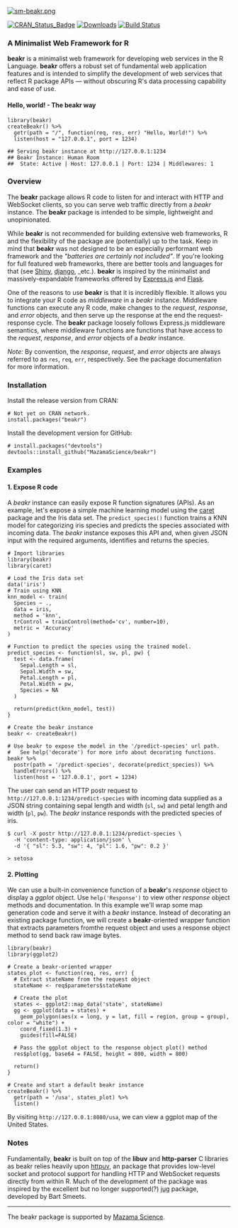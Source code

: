 [![sm-beakr.png](https://i.postimg.cc/7YBB0Hnp/sm-beakr.png)](https://postimg.cc/bstHjjMT)

[![CRAN\_Status\_Badge](http://www.r-pkg.org/badges/version/AirSensor)](https://cran.r-project.org/package=beakr)
[![Downloads](http://cranlogs.r-pkg.org/badges/AirSensor)](https://cran.r-project.org/package=beakr)
[![Build Status](https://travis-ci.org/MazamaScience/AirSensor.svg?branch=master)](https://travis-ci.org/MazamaScience/beakr)


### A Minimalist Web Framework for R

**beakr** is a minimalist web framework for developing web services in the R Language. **beakr** offers a robust set of fundamental web application features and is intended to simplify the development of web services that reflect R package APIs — without obscuring R's data processing capability and ease of use.

#### Hello, world! - The beakr way

```
library(beakr)
createBeakr() %>% 
  getr(path = "/", function(req, res, err) "Hello, World!") %>% 
  listen(host = "127.0.0.1", port = 1234) 
```
```
## Serving beakr instance at http://127.0.0.1:1234
## Beakr Instance: Human Room
##  State: Active | Host: 127.0.0.1 | Port: 1234 | Middlewares: 1
```

### Overview

The **beakr** package allows R code to listen for and interact with HTTP and WebSocket clients, so you can serve web traffic directly from a _beakr_ instance. The **beakr** package is intended to be simple, lightweight and unopinionated.  

While **beakr** is not recommended for building extensive web frameworks, R and the flexibility of the package are (potentially) up to the task. Keep in mind that **beakr** was not designed to be an especially performant web framework and the  _"batteries are certainly not included"_. If you're looking for full featured  web frameworks, there are better tools and languages for that (see [Shiny](https://shiny.rstudio.com), [django](https://www.djangoproject.com), _etc.). **beakr** is inspired by the minimalist and massively-expandable frameworks offered by [Express.js](https://expressjs.com) and [Flask](https://palletsprojects.com/p/flask/). 

One of the reasons to use **beakr** is that it is incredibly flexible. It allows you to integrate your R code as _middleware_ in a _beakr_ instance. Middleware functions can execute any R code, make changes to the _request_, _response_, and _error_ objects, and then serve up the response at the end the request-response cycle. The **beakr** package loosely follows Express.js middleware semantics, where middleware functions are functions that have access to the _request_, _response_, and _error_ objects of a _beakr_ instance.

_Note:_ By convention, the _response_, _request_, and _error_ objects are always referred to as `res`, `req`, `err`, respectively. See the package documentation for more information.

### Installation

Install the release version from CRAN:

```
# Not yet on CRAN network. 
install.packages("beakr")
```

Install the development version for GitHub: 

```
# install.packages("devtools")
devtools::install_github("MazamaScience/beakr")
```

### Examples

#### 1. Expose R code 

A _beakr_ instance can easily expose R function signatures (APIs). As an example, let's expose a simple machine learning model using the [caret](https://github.com/topepo/caret) package and the Iris data set. The `predict_species()` function trains a KNN model for categorizing iris species and  predicts the species associated with incoming data. The _beakr_ instance exposes this API and, when given JSON input with the required arguments, identifies and returns the species.

```
# Import libraries 
library(beakr)
library(caret)

# Load the Iris data set 
data('iris')
# Train using KNN
knn_model <- train(
  Species ~ ., 
  data = iris, 
  method = 'knn', 
  trControl = trainControl(method='cv', number=10), 
  metric = 'Accuracy'
)

# Function to predict the species using the trained model. 
predict_species <- function(sl, sw, pl, pw) {
  test <- data.frame(
    Sepal.Length = sl, 
    Sepal.Width = sw, 
    Petal.Length = pl, 
    Petal.Width = pw, 
    Species = NA
  )
                      
  return(predict(knn_model, test))
}

# Create the beakr instance 
beakr <- createBeakr()

# Use beakr to expose the model in the '/predict-species' url path. 
#   See help('decorate') for more info about decorating functions. 
beakr %>%  
  postr(path = '/predict-species', decorate(predict_species)) %>% 
  handleErrors() %>% 
  listen(host = '127.0.0.1', port = 1234)
```

The user can send an HTTP postr request to `http://127.0.0.1:1234/predict-species` with incoming data supplied as a JSON string containing sepal length and width (`sl`, `sw`) and petal length and width (`pl`, `pw`). The _beakr_ instance responds with the predicted species of iris. 

```
$ curl -X postr http://127.0.0.1:1234/predict-species \
  -H 'content-type: application/json' \
  -d '{ "sl": 5.3, "sw": 4, "pl": 1.6, "pw": 0.2 }'
  
> setosa
```

#### 2. Plotting

We can use a built-in convenience function of a **beakr**'s _response_ object to display a _ggplot_ object. Use `help('Response')` to view other _response_ object methods and documentation.  In this example we'll wrap some map generation code and serve it with a _beakr_ instance.  Instead of decorating an existing package function, we will create a **beakr**-oriented wrapper function that extracts parameters fromthe request object and uses a response object method to send back raw image bytes.

```
library(beakr)
library(ggplot2)

# Create a beakr-oriented wrapper
states_plot <- function(req, res, err) {
  # Extract stateName from the request object
  stateName <- req$parameters$stateName
  
  # Create the plot
  states <- ggplot2::map_data('state', stateName)
  gg <- ggplot(data = states) + 
    geom_polygon(aes(x = long, y = lat, fill = region, group = group), color = "white") + 
    coord_fixed(1.3) +
    guides(fill=FALSE) 
  
  # Pass the ggplot object to the response object plot() method 
  res$plot(gg, base64 = FALSE, height = 800, width = 800)
  
  return()
}

# Create and start a default beakr instance
createBeakr() %>% 
  getr(path = '/usa', states_plot) %>% 
  listen()

```

By visiting `http://127.0.0.1:8080/usa`, we can view a ggplot map of the United States.

### Notes

Fundamentally, **beakr** is built on top of the **libuv** and **http-parser** C libraries as beakr relies heavily upon [httpuv](https://github.com/rstudio/httpuv), an package that provides low-level socket and protocol support for handling HTTP and WebSocket requests directly from within R. Much of the development of the package was inspired by the excellent but no longer supported(?) [jug](https://github.com/Bart6114/jug) package, developed by Bart Smeets.

---- 

The beakr package is supported by [Mazama Science](http://mazamascience.com/).
